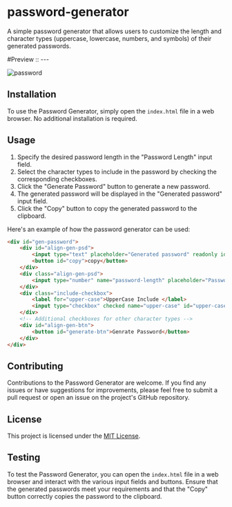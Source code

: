 # password-generator
A simple password generator that allows users to customize the length and character types (uppercase, lowercase, numbers, and symbols) of their generated passwords.

#Preview ::  ---

![password](https://github.com/user-attachments/assets/98912719-c6c6-49cc-80b3-6f7fa089a58e)

## Installation

To use the Password Generator, simply open the `index.html` file in a web browser. No additional installation is required.

## Usage

1. Specify the desired password length in the "Password Length" input field.
2. Select the character types to include in the password by checking the corresponding checkboxes.
3. Click the "Generate Password" button to generate a new password.
4. The generated password will be displayed in the "Generated password" input field.
5. Click the "Copy" button to copy the generated password to the clipboard.

Here's an example of how the password generator can be used:

```html
<div id="gen-password">
    <div id="align-gen-psd">
        <input type="text" placeholder="Generated password" readonly id="generated-password">
        <button id="copy">copy</button>
    </div>
    <div class="align-gen-psd">
        <input type="number" name="password-length" placeholder="Password Length" id="char-length">
    </div>
    <div class="include-checkbox">
        <label for="upper-case">UpperCase Include </label>
        <input type="checkbox" checked name="upper-case" id="upper-case" class="checkBoxes">
    </div>
    <!-- Additional checkboxes for other character types -->
    <div id="align-gen-btn">
        <button id="generate-btn">Genrate Password</button>
    </div>
</div>
```

## Contributing

Contributions to the Password Generator are welcome. If you find any issues or have suggestions for improvements, please feel free to submit a pull request or open an issue on the project's GitHub repository.

## License

This project is licensed under the [MIT License](LICENSE).

## Testing

To test the Password Generator, you can open the `index.html` file in a web browser and interact with the various input fields and buttons. Ensure that the generated passwords meet your requirements and that the "Copy" button correctly copies the password to the clipboard.
